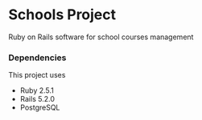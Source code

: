 # Schools Project

Ruby on Rails software for school courses management

### Dependencies

This project uses

* Ruby 2.5.1
* Rails 5.2.0
* PostgreSQL
